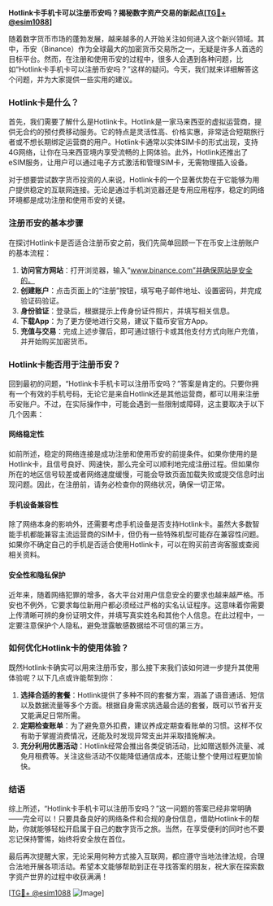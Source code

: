 **Hotlink卡手机卡可以注册币安吗？揭秘数字资产交易的新起点[[TG💪+ @esim1088](https://t.me/s/esim1088)]**

随着数字货币市场的蓬勃发展，越来越多的人开始关注如何进入这个新兴领域。其中，币安（Binance）作为全球最大的加密货币交易所之一，无疑是许多人首选的目标平台。然而，在注册和使用币安的过程中，很多人会遇到各种问题，比如“Hotlink卡手机卡可以注册币安吗？”这样的疑问。今天，我们就来详细解答这个问题，并为大家提供一些实用的建议。

### Hotlink卡是什么？

首先，我们需要了解什么是Hotlink卡。Hotlink是一家马来西亚的虚拟运营商，提供无合约的预付费移动服务。它的特点是灵活性高、价格实惠，非常适合短期旅行者或不想长期绑定运营商的用户。Hotlink卡通常以实体SIM卡的形式出现，支持4G网络，让你在马来西亚境内享受流畅的上网体验。此外，Hotlink还推出了eSIM服务，让用户可以通过电子方式激活和管理SIM卡，无需物理插入设备。

对于想要尝试数字货币投资的人来说，Hotlink卡的一个显著优势在于它能够为用户提供稳定的互联网连接。无论是通过手机浏览器还是专用应用程序，稳定的网络环境都是成功注册和使用币安的关键。

### 注册币安的基本步骤

在探讨Hotlink卡是否适合注册币安之前，我们先简单回顾一下在币安上注册账户的基本流程：

1. **访问官方网站**：打开浏览器，输入“www.binance.com”并确保网站是安全的。
2. **创建账户**：点击页面上的“注册”按钮，填写电子邮件地址、设置密码，并完成验证码验证。
3. **身份验证**：登录后，根据提示上传身份证件照片，并填写相关信息。
4. **下载App**：为了更方便地进行交易，建议下载币安官方App。
5. **充值与交易**：完成上述步骤后，即可通过银行卡或其他支付方式向账户充值，并开始购买加密货币。

### Hotlink卡能否用于注册币安？

回到最初的问题，“Hotlink卡手机卡可以注册币安吗？”答案是肯定的。只要你拥有一个有效的手机号码，无论它是来自Hotlink还是其他运营商，都可以用来注册币安账户。不过，在实际操作中，可能会遇到一些限制或障碍，这主要取决于以下几个因素：

#### 网络稳定性
如前所述，稳定的网络连接是成功注册和使用币安的前提条件。如果你使用的是Hotlink卡，且信号良好、网速快，那么完全可以顺利地完成注册过程。但如果你所在的地区信号较差或者网络速度缓慢，可能会导致页面加载失败或提交信息时出现问题。因此，在注册前，请务必检查你的网络状况，确保一切正常。

#### 手机设备兼容性
除了网络本身的影响外，还需要考虑手机设备是否支持Hotlink卡。虽然大多数智能手机都能兼容主流运营商的SIM卡，但仍有一些特殊机型可能存在兼容性问题。如果你不确定自己的手机是否适合使用Hotlink卡，可以在购买前咨询客服或查阅相关资料。

#### 安全性和隐私保护
近年来，随着网络犯罪的增多，各大平台对用户信息安全的要求也越来越严格。币安也不例外，它要求每位新用户都必须经过严格的实名认证程序。这意味着你需要上传清晰可辨的身份证明文件，并填写真实姓名和其他个人信息。在此过程中，一定要注意保护个人隐私，避免泄露敏感数据给不可信的第三方。

### 如何优化Hotlink卡的使用体验？

既然Hotlink卡确实可以用来注册币安，那么接下来我们该如何进一步提升其使用体验呢？以下几点或许能帮到你：

1. **选择合适的套餐**：Hotlink提供了多种不同的套餐方案，涵盖了语音通话、短信以及数据流量等多个方面。根据自身需求挑选最合适的套餐，既可以节省开支又能满足日常所需。
2. **定期检查账单**：为了避免意外扣费，建议养成定期查看账单的习惯。这样不仅有助于掌握消费情况，还能及时发现异常支出并采取措施解决。
3. **充分利用优惠活动**：Hotlink经常会推出各类促销活动，比如赠送额外流量、减免月租费等。关注这些活动不仅能降低通信成本，还能让整个使用过程更加愉快。

### 结语

综上所述，“Hotlink卡手机卡可以注册币安吗？”这一问题的答案已经非常明确——完全可以！只要具备良好的网络条件和合规的身份信息，借助Hotlink卡的帮助，你就能够轻松开启属于自己的数字货币之旅。当然，在享受便利的同时也不要忘记保持警惕，始终将安全放在首位。

最后再次提醒大家，无论采用何种方式接入互联网，都应遵守当地法律法规，合理合法地开展各项活动。希望本文能够帮助到正在寻找答案的朋友，祝大家在探索数字资产世界的过程中收获满满！

[[TG💪+ @esim1088](https://t.me/s/esim1088) ![Image](https://i.postimg.cc/4NQfJmqS/Snipaste-2025-05-13-00-14-12.png)]